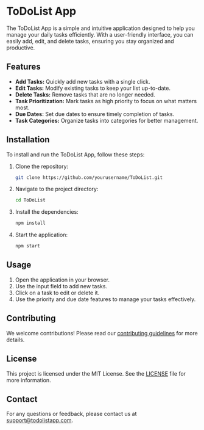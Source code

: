 # ToDoList App

The ToDoList App is a simple and intuitive application designed to help you manage your daily tasks efficiently. With a user-friendly interface, you can easily add, edit, and delete tasks, ensuring you stay organized and productive. 

## Features

- **Add Tasks:** Quickly add new tasks with a single click.
- **Edit Tasks:** Modify existing tasks to keep your list up-to-date.
- **Delete Tasks:** Remove tasks that are no longer needed.
- **Task Prioritization:** Mark tasks as high priority to focus on what matters most.
- **Due Dates:** Set due dates to ensure timely completion of tasks.
- **Task Categories:** Organize tasks into categories for better management.

## Installation

To install and run the ToDoList App, follow these steps:

1. Clone the repository:
    ```bash
    git clone https://github.com/yourusername/ToDoList.git
    ```
2. Navigate to the project directory:
    ```bash
    cd ToDoList
    ```
3. Install the dependencies:
    ```bash
    npm install
    ```
4. Start the application:
    ```bash
    npm start
    ```

## Usage

1. Open the application in your browser.
2. Use the input field to add new tasks.
3. Click on a task to edit or delete it.
4. Use the priority and due date features to manage your tasks effectively.

## Contributing

We welcome contributions! Please read our [contributing guidelines](CONTRIBUTING.md) for more details.

## License

This project is licensed under the MIT License. See the [LICENSE](LICENSE) file for more information.

## Contact

For any questions or feedback, please contact us at support@todolistapp.com.
